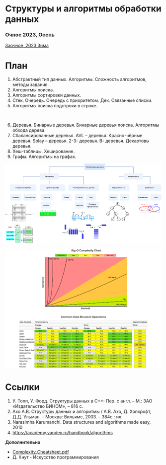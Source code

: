 # Структуры и алгоритмы обработки данных

### [Очное 2023, Осень](current_plans/2023/2023_fall.md)
[Заочное, 2023 Зима](current_plans/2023/readme.md)


# План
1. Абстрактный тип данных. Алгоритмы. Сложность алгоритмов, методы задания.
2. Алгоритмы поиска.
3. Алгоритмы сортировки данных.
4. Стек. Очередь. Очередь с приоритетом. Дек. Связанные списки.
5. Алгоритмы поиска подстроки в строке.
<br>

6. Деревья. Бинарные деревья. Бинарные деревья поиска. Алгоритмы обхода дерева.
7. Сбалансированные деревья. AVL – деревья. Красно-чёрные деревья. Splay – деревья. 2-3- деревья. В- деревья. Декартовы деревья.
8. Хеш-таблицы. Хеширование.
9. Графы. Алгоритмы на графах.

![](DataStructures.drawio.png)

![](bigO_data_structures.png)

# Ссылки
1. У. Топп, У. Форд. Структуры данных в С++: Пер. с англ. – М.: ЗАО «Издательство БИНОМ», – 816 с.
2. Ахо А.В. Структуры данных и алгоритмы / А.В. Ахо, Д. Хопкрофт, Д.Д. Ульман. – Москва: Вильямс, 2003. – 384с.: ил.
3. Narasimha Karumanchi. Data structures and algorithms made easy, 2010
4. https://academy.yandex.ru/handbook/algorithms


**Дополнительно**
- [Complexity_Cheatsheet.pdf](https://static1.squarespace.com/static/52b30f7ae4b067ba989438d4/t/5a7bb70724a69414063b96f4/1518057223974/Complexity+Cheatsheet.pdf)
- Д. Кнут -  Искусство программирования
